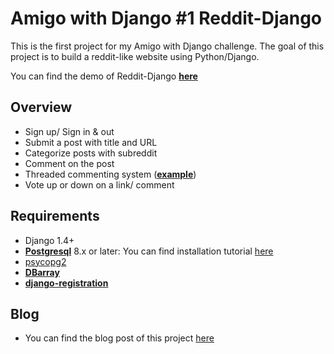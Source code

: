 # Amigo with Django #1 Reddit-Django
  This is the first project for my Amigo with Django challenge.
  The goal of this project is to build a reddit-like website using Python/Django.
  
  You can find the demo of Reddit-Django [**here**](https://safe-hollows-5529.herokuapp.com/reddit/)

## Overview
 - Sign up/ Sign in & out
 - Submit a post with title and URL
 - Categorize posts with subreddit
 - Comment on the post
 - Threaded commenting system ([**example**](http://lh5.googleusercontent.com/-JoKAQtUP-ng/VUQSFStD6dI/AAAAAAAAABE/ramfTwoeYOQ/w1400-h1072-no/Screen%2BShot%2B2015-05-01%2Bat%2B4.52.59%2BPM.png))
 - Vote up or down on a link/ comment

## Requirements
  - Django 1.4+
  - [**Postgresql**](http://postgresapp.com/) 8.x or later: You can find installation tutorial [here](http://djangogirls.gitbooks.io/django-girls-tutorial-extensions/content/optional_postgresql_installation/README.html)
  - [psycopg2](http://initd.org/psycopg/)
  - [**DBarray**](https://github.com/ecometrica/django-dbarray)
  - [**django-registration**](https://github.com/macropin/django-registration)
  
## Blog
  - You can find the blog post of this project [here](http://codershack.us/blog/article/challenge1-simple-reddit-with-django/)

  
